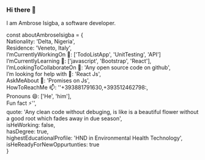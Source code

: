 ### Hi there 👋
I am Ambrose Isigba, a software developer. <br>


const aboutAmbroseIsigba = { <br>
Nationality: 'Delta, Nigeria', <br>
Residence: 'Veneto, Italy', <br>
I’mCurrentlyWorkingOn 🔭: ['TodoListApp', 'UnitTesting', 'API'] <br>
I’mCurrentlyLearning  🌱: ['javascript', 'Bootstrap', 'React'], <br>
I’mLookingToCollaborateOn 👯: 'Any open source code on github', <br>
I’m looking for help with 🤔: 'React Js', <br>
AskMeAbout 💬: 'Promises on Js', <br>
HowToReachMe 📫: ''+393881791630,+393512462798:, <br>
Pronouns 😄: ['He', 'him'], <br>
Fun fact ⚡'', <br>
quote: 'Any clean code without debuging, is like is a beautiful flower  without a good root which fades away in due season', <br>
isHeWorking: false, <br>
hasDegree: true, <br>
highestEducationalProfile: 'HND in Environmental Health Technology', <br>
isHeReadyForNewOppurtunties: true <br>
}
